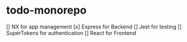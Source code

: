 # todo-monorepo

[] NX for app management
[x] Express for Backend 
[] Jest for testing
[] SuperTokens for authentication
[] React for Frontend 
